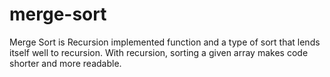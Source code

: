 # merge-sort
Merge Sort is Recursion implemented function and a type of sort that lends itself well to recursion. With recursion, sorting a given array makes code shorter and more readable.
